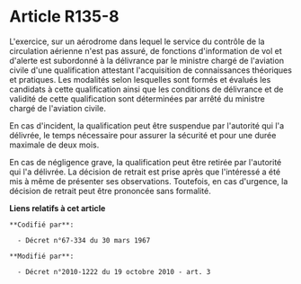 # Article R135-8

L'exercice, sur un aérodrome dans lequel le service du contrôle de la circulation aérienne n'est pas assuré, de fonctions
d'information de vol et d'alerte est subordonné à la délivrance par le ministre chargé de l'aviation civile d'une
qualification attestant l'acquisition de connaissances théoriques et pratiques. Les modalités selon lesquelles sont formés et
évalués les candidats à cette qualification ainsi que les conditions de délivrance et de validité de cette qualification sont
déterminées par arrêté du ministre chargé de l'aviation civile.

En cas d'incident, la qualification peut être suspendue par l'autorité qui l'a délivrée, le temps nécessaire pour assurer la
sécurité et pour une durée maximale de deux mois. 

En cas de négligence grave, la qualification peut être retirée par l'autorité qui l'a délivrée. La décision de retrait est
prise après que l'intéressé a été mis à même de présenter ses observations. Toutefois, en cas d'urgence, la décision de
retrait peut être prononcée sans formalité.

**Liens relatifs à cet article**

	**Codifié par**:

	  - Décret n°67-334 du 30 mars 1967

	**Modifié par**:

	  - Décret n°2010-1222 du 19 octobre 2010 - art. 3
